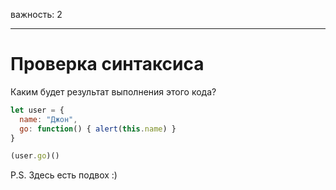 важность: 2

---

# Проверка синтаксиса

Каким будет результат выполнения этого кода?


```js no-beautify
let user = {
  name: "Джон",
  go: function() { alert(this.name) }
}

(user.go)()
```

P.S. Здесь есть подвох :)
